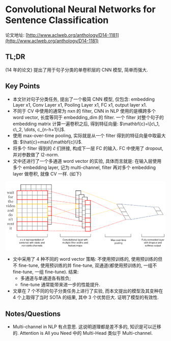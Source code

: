 # Convolutional Neural Networks for Sentence Classification

论文地址: [http://www.aclweb.org/anthology/D14-1181](http://www.aclweb.org/anthology/D14-1181)

## TL;DR

\(14 年的论文\) 提出了用于句子分类的单卷积层的 CNN 模型, 简单而强大.

## Key Points

* 本文针对句子分类任务, 提出了一个极简 CNN 模型, 仅包含: embedding Layer x1, Conv Layer x1, Pooling Layer x1, FC x1, output layer x1.
* 不同于 CV 中使用的通常为 nxn 的 filter, CNN in NLP 使用的是横跨多个 word vector, 长度等同于 embedding_dim 的 filter. 一个 filter 对整个句子的 embedding matrix 计算一遍卷积之后, 得到特征向量: $\mathbf{c}=\[c\_1, c\_2, \dots, c_{n-h+1}\]$.
* 使用 max-over-time pooling, 实际就是从一个 filter 得到的特征向量中取最大值: $\hat{c}=max\(\mathbf{c}\)$.
* 将多个 filter 得到的 $\hat{c}$ 们拼接, 构成下一层 FC 的输入. FC 中使用了 dropout, 并对参数做了 l2-norm.
* 文中还进行了一个多通道 word vector 的实验, 具体而言就是: 在输入层使用多个 embedding layer, 记为 multi-channel, filter 再对多个 embedding layer 做卷积, 就像 CV 一样. \(如下\)

![CNN4SC\_architecture.png](../../.gitbook/assets/cnn4sc_architecture.png)

* 文中采用了 4 种不同的 word vector 策略: 不使用预训练的, 使用预训练的但不 fine-tune, 使用预训练的并 fine-tune, 双通道\(都使用预训练的, 一组不 fine-tune, 一组 fine-tune\). 结果:
  * 多通道与单通道各有胜负;
  * fine-tune 通常能带来进一步的性能提升.
* 文章在 7 个不同的句子分类任务上进行了实验, 而本文提出的模型及其变种在 4 个上取得了当时 SOTA 的结果, 其中 3 个优势巨大. 证明了模型的有效性.

## Notes/Questions

* Multi-channel in NLP 有点意思. 这说明道理都是差不多的, 知识是可以迁移的. Attention is All you Need 中的 Multi-Head 类似于 Multi-channel.


